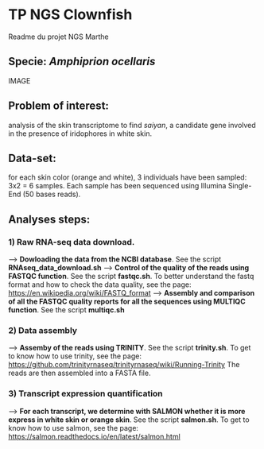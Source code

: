 # TP NGS Clownfish

Readme du projet NGS Marthe 

## Specie: _Amphiprion ocellaris_ 
IMAGE

## Problem of interest: 
analysis of the skin transcriptome to find _saiyan_, a candidate gene involved in the presence of iridophores in white skin.

## Data-set: 
for each skin color (orange and white), 3 individuals have been sampled: 3x2 = 6 samples. Each sample has been sequenced using Illumina Single-End (50 bases reads).

## Analyses steps:
### 1) Raw RNA-seq data download. 
--> **Dowloading the data from the NCBI database**. See the script **RNAseq_data_download.sh** 
--> **Control of the quality of the reads using FASTQC function**. See the script **fastqc.sh**. To better understand the fastq format and how to check the data quality, see the page: https://en.wikipedia.org/wiki/FASTQ_format
--> **Assembly and comparison of all the FASTQC quality reports for all the sequences using MULTIQC function**. See the script **multiqc.sh**


### 2) Data assembly
--> **Assemby of the reads using TRINITY**. See the script **trinity.sh**. To get to know how to use trinity, see the page: https://github.com/trinityrnaseq/trinityrnaseq/wiki/Running-Trinity
The reads are then assembled into a FASTA file. 


### 3) Transcript expression quantification
--> **For each transcript, we determine with SALMON whether it is more express in white skin or orange skin**. See the script **salmon.sh**. To get to know how to use salmon, see the page: https://salmon.readthedocs.io/en/latest/salmon.html